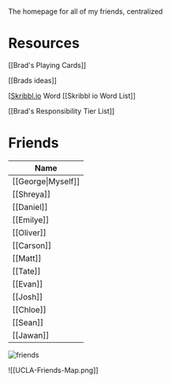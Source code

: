 The homepage for all of my friends, centralized

# Resources
[[Brad's Playing Cards]]

[[Brads ideas]]

[[Skribbl.io](http://skribbl.io) Word [[Skribbl io Word List]]

[[Brad's Responsibility Tier List]]
# Friends
Name|
-|
[[George\|Myself]]|
[[Shreya]]|
[[Daniel]]|
[[Emilye]]|
[[Oliver]]|
[[Carson]]|
[[Matt]]|
[[Tate]]|
[[Evan]]|
[[Josh]]|
[[Chloe]]|
[[Sean]]|
[[Jawan]]|


![friends](https://cdn.discordapp.com/attachments/703695934441390110/712871854938783754/IMG_4089.jpg)

![[UCLA-Friends-Map.png]]